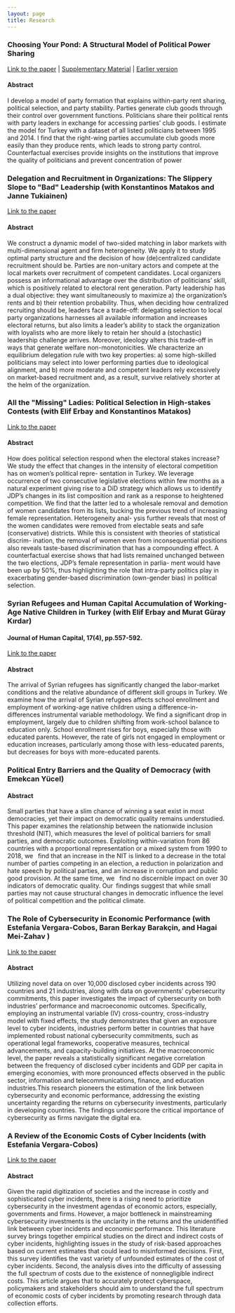 ```yaml
---
layout: page
title: Research
---
```

### Choosing Your Pond: A Structural Model of Political Power Sharing ###
[Link to the paper](file:///Users/selcencakir/Desktop/Pond_Nov2024.pdf) | [Supplementary Material](https://selcencakir.github.io/img/Pond_Cakir_OnlineSupplement.pdf) | [Earlier version](https://selcencakir.github.io/img/Cakir_May2018.pdf) 
#### Abstract  ####
I develop a model of party formation that explains within-party rent sharing, political selection, and party stability. Parties generate club goods through their control over government functions. Politicians share their political rents with party leaders in exchange for accessing parties’ club goods. I estimate the model for Turkey with a dataset of all listed politicians between 1995 and 2014. I find that the right-wing parties accumulate club goods more easily than they produce rents, which leads to strong party control. Counterfactual exercises provide insights on the institutions that improve the quality of politicians and prevent concentration of power

###  Delegation and Recruitment in Organizations: The Slippery Slope to "Bad" Leadership (with Konstantinos Matakos and Janne Tukiainen) ###
[Link to the paper](https://github.com/selcencakir/selcencakir.github.io/img/Delegation_and_Selection_Nov24.pdf) 
#### Abstract ####
We construct a dynamic model of two-sided matching in labor markets with multi-dimensional agent and firm heterogeneity. We apply it to study optimal party structure and the decision of how (de)centralized candidate recruitment should be. Parties are non-unitary actors and compete at the local markets over recruitment of competent candidates. Local organizers possess an informational advantage over the distribution of politicians’ skill, which is positively related to electoral rent generation. Party leadership has a dual objective: they want simultaneously to maximize a) the organization’s rents and b) their retention probability. Thus, when deciding how centralized recruiting should be, leaders face a trade-off: delegating selection to local party organizations harnesses all available information and increases electoral returns, but also limits a leader’s ability to stack the organization with loyalists who are more likely to retain her should a (stochastic) leadership challenge arrives. Moreover, ideology alters this trade-off in ways that generate welfare non-monotonicities. We characterize an equilibrium delegation rule with two key properties: a) some high-skilled politicians may select into lower performing parties due to ideological alignment, and b) more moderate and competent leaders rely excessively on market-based recruitment and, as a result, survive relatively shorter at the helm of the organization.

### All the "Missing" Ladies: Political Selection in High-stakes Contests (with Elif Erbay and Konstantinos Matakos) ###
[Link to the paper]([https://github.com/selcencakir/selcencakir.github.io/blob/master/img/Delegation_and_Selection_Nov24.pdf](https://papers.ssrn.com/sol3/papers.cfm?abstract_id=4946659))
#### Abstract ####
How does political selection respond when the electoral stakes increase? We study the
effect that changes in the intensity of electoral competition has on women’s political repre-
sentation in Turkey. We leverage occurrence of two consecutive legislative elections within
few months as a natural experiment giving rise to a DiD strategy which allows us to identify
JDP’s changes in its list composition and rank as a response to heightened competition. We
find that the latter led to a wholesale removal and demotion of women candidates from its
lists, bucking the previous trend of increasing female representation. Heterogeneity anal-
ysis further reveals that most of the women candidates were removed from electable seats
and safe (conservative) districts. While this is consistent with theories of statistical discrim-
ination, the removal of women even from inconsequential positions also reveals taste-based
discrimination that has a compounding effect. A counterfactual exercise shows that had
lists remained unchanged between the two elections, JDP’s female representation in parlia-
ment would have been up by 50%, thus highlighting the role that intra-party politics play
in exacerbating gender-based discrimination (own-gender bias) in political selection.
 
### Syrian Refugees and Human Capital Accumulation of Working-Age Native Children in Turkey (with Elif Erbay and Murat Güray Kırdar) ###
#### Journal of Human Capital, 17(4), pp.557-592. ####
[Link to the paper](https://www.journals.uchicago.edu/doi/abs/10.1086/726628) 
#### Abstract  ####
The arrival of Syrian refugees has significantly changed the labor-market conditions and the relative abundance of different skill groups in Turkey. We examine how the arrival of Syrian refugees affects school enrollment and employment of working-age native children using a difference-in-differences instrumental variable methodology. We find a significant drop in employment, largely due to children shifting from work-school balance to education only. School enrollment rises for boys, especially those with educated parents. However, the rate of girls not engaged in employment or education increases, particularly among those with less-educated parents, but decreases for boys with more-educated parents.

### Political Entry Barriers and the Quality of Democracy (with Emekcan Yücel) ###
#### Abstract  ####
Small parties that have a slim chance of winning a seat exist in most democracies, yet their impact on democratic quality remains understudied. This paper examines the relationship between the nationwide inclusion threshold (NIT), which measures the level of political barriers for small parties, and democratic outcomes. Exploiting within-variation from 86 countries with a proportional representation or a mixed system from 1990 to 2018, we  find that an increase in the NIT is linked to a decrease in the total number of parties competing in an election, a reduction in polarization and hate speech by political parties, and an increase in corruption and public good provision. At the same time, we  find no discernible impact on over 30 indicators of democratic quality. Our findings suggest that while small parties may not cause structural changes in democratic influence the level of political competition and the political climate.

### The Role of Cybersecurity in Economic Performance (with Estefania Vergara-Cobos, Baran Berkay Barakçin, and Hagai Mei-Zahav ) ###
[Link to the paper](https://documents1.worldbank.org/curated/en/099092324164526526/pdf/P178769189c7360111ac1f1185e04824dec.pdf) 
#### Abstract  ####
Utilizing novel data on over 10,000 disclosed cyber incidents across 190 countries and 21
industries, along with data on governments’ cybersecurity commitments, this paper investigates the impact
of cybersecurity on both industries’ performance and macroeconomic outcomes. Specifically, employing
an instrumental variable (IV) cross-country, cross-industry model with fixed effects, the study demonstrates
that given an exposure level to cyber incidents, industries perform better in countries that have implemented
robust national cybersecurity commitments, such as operational legal frameworks, cooperative measures,
technical advancements, and capacity-building initiatives.
At the macroeconomic level, the paper reveals a statistically significant negative correlation
between the frequency of disclosed cyber incidents and GDP per capita in emerging economies, with more
pronounced effects observed in the public sector, information and telecommunications, finance, and
education industries.This research pioneers the estimation of the link between cybersecurity and economic
performance, addressing the existing uncertainty regarding the returns on cybersecurity investments,
particularly in developing countries. The findings underscore the critical importance of cybersecurity as
firms navigate the digital era.

### A Review of the Economic Costs of Cyber Incidents (with Estefania Vergara-Cobos) ###
[Link to the paper](https://documents1.worldbank.org/curated/en/099092324164536687/pdf/P17876919ffee4079180e81701969ad0a18.pdf) 
#### Abstract  ####
Given the rapid digitization of societies and the increase in costly and sophisticated cyber incidents, there is a
rising need to prioritize cybersecurity in the investment agendas of economic actors, especially, governments
and firms. However, a major bottleneck in mainstreaming cybersecurity investments is the unclarity in the
returns and the unidentified link between cyber incidents and economic performance. This literature survey brings together empirical studies on the direct and indirect costs of cyber incidents, highlighting issues in the study of risk-based approaches based on current estimates that could lead to misinformed decisions. First, this survey identifies the vast variety of unfounded estimates of the cost of cyber incidents. Second, the analysis dives into the difficulty of assessing the full spectrum of costs due to the existence of nonnegligible indirect costs. This article argues that to accurately protect cyberspace, policymakers and stakeholders should aim to understand the full spectrum of economic costs of cyber incidents by promoting research through data collection efforts.
